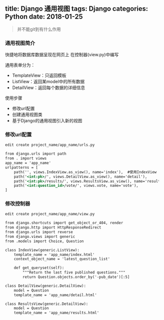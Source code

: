 title: Django 通用视图
tags: Django
categories: Python
date: 2018-01-25
---
>并不能git到有什么作用

### 通用视图简介
  快捷地将数据库数据呈现在网页上
  在控制器(view.py)中编写

通用表单分为：
* TemplateView：只返回模板
* ListView：返回某model中的所有数据
* DetailView：返回每个数据的详细信息

使用步骤
* 修改url配置
* 创建通用视图类
* 基于Django的通用视图引入新的视图

<!-- more -->
### 修改url配置
```djangotemplate
edit create project_name/app_name/urls.py

from django.urls import path
from . import views
app_name = 'app_name'
urlpatterns = [
    path('', views.IndexView.as_view(), name='index'),  #使用IndexView 通用视图类
    path('<int:pk>/', views.DetailView.as_view(), name='detail'),
    path('<int:pk>/results/', views.ResultsView.as_view(), name='results'),
    path('<int:question_id>/vote/', views.vote, name='vote'),
]
```

### 修改控制器
```djangotemplate
edit create project_name/app_name/view.py

from django.shortcuts import get_object_or_404, render
from django.http import HttpResponseRedirect
from django.urls import reverse
from django.views import generic
from .models import Choice, Question

class IndexView(generic.ListView):
    template_name = 'app_name/index.html'
    context_object_name = 'latest_question_list'

    def get_queryset(self):
        """Return the last five published questions."""
        return Question.objects.order_by('-pub_date')[:5]

class DetailView(generic.DetailView):
    model = Question
    template_name = 'app_name/detail.html'

class ResultsView(generic.DetailView):
    model = Question
    template_name = 'app_name/results.html'
```